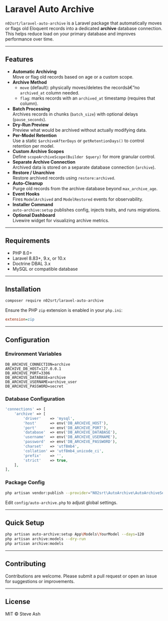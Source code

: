 # Laravel Auto Archive

`n02srt/laravel-auto-archive` is a Laravel package that automatically moves or flags old Eloquent records into a dedicated **archive** database connection. This helps reduce load on your primary database and improves performance over time.

---

## Features

- **Automatic Archiving**  
  Move or flag old records based on age or a custom scope.
- **Archive Method**
    - `move` (default): physically moves/deletes the recordsâ€”no `archived_at` column needed.
    - `flag`: marks records with an `archived_at` timestamp (requires that column).
- **Batch Processing**  
  Archives records in chunks (`batch_size`) with optional delays (`pause_seconds`).
- **Dry-Run Preview**  
  Preview what would be archived without actually modifying data.
- **Per-Model Retention**  
  Use a static `$archiveAfterDays` or `getRetentionDays()` to control retention per model.
- **Custom Archive Scopes**  
  Define `scopeArchiveScope(Builder $query)` for more granular control.
- **Separate Archive Connection**  
  Archived data is stored on a separate database connection (`archive`).
- **Restore / Unarchive**  
  Restore archived records using `restore:archived`.
- **Auto-Cleanup**  
  Purge old records from the archive database beyond `max_archive_age`.
- **Event Hooks**  
  Fires `ModelArchived` and `ModelRestored` events for observability.
- **Installer Command**  
  `auto-archive:setup` publishes config, injects traits, and runs migrations.
- **Optional Dashboard**  
  Livewire widget for visualizing archive metrics.

---

## Requirements

- PHP 8.0+
- Laravel 8.83+, 9.x, or 10.x
- Doctrine DBAL 3.x
- MySQL or compatible database

---

## Installation

```bash
composer require n02srt/laravel-auto-archive
```

Ensure the PHP `zip` extension is enabled in your `php.ini`:

```ini
extension=zip
```

---

## Configuration

### Environment Variables

```dotenv
DB_ARCHIVE_CONNECTION=archive
ARCHIVE_DB_HOST=127.0.0.1
DB_ARCHIVE_PORT=3306
DB_ARCHIVE_DATABASE=archive
DB_ARCHIVE_USERNAME=archive_user
DB_ARCHIVE_PASSWORD=secret
```

### Database Configuration

```php
'connections' => [
    'archive' => [
        'driver'    => 'mysql',
        'host'      => env('DB_ARCHIVE_HOST'),
        'port'      => env('DB_ARCHIVE_PORT'),
        'database'  => env('DB_ARCHIVE_DATABASE'),
        'username'  => env('DB_ARCHIVE_USERNAME'),
        'password'  => env('DB_ARCHIVE_PASSWORD'),
        'charset'   => 'utf8mb4',
        'collation' => 'utf8mb4_unicode_ci',
        'prefix'    => '',
        'strict'    => true,
    ],
],
```

### Package Config

```bash
php artisan vendor:publish --provider="N02srt\AutoArchive\AutoArchiveServiceProvider" --tag=config
```

Edit `config/auto-archive.php` to adjust global settings.

---

## Quick Setup

```bash
php artisan auto-archive:setup App\Models\YourModel --days=120
php artisan archive:models --dry-run
php artisan archive:models
```

---

## Contributing

Contributions are welcome. Please submit a pull request or open an issue for suggestions or improvements.

---

## License

MIT © Steve Ash
